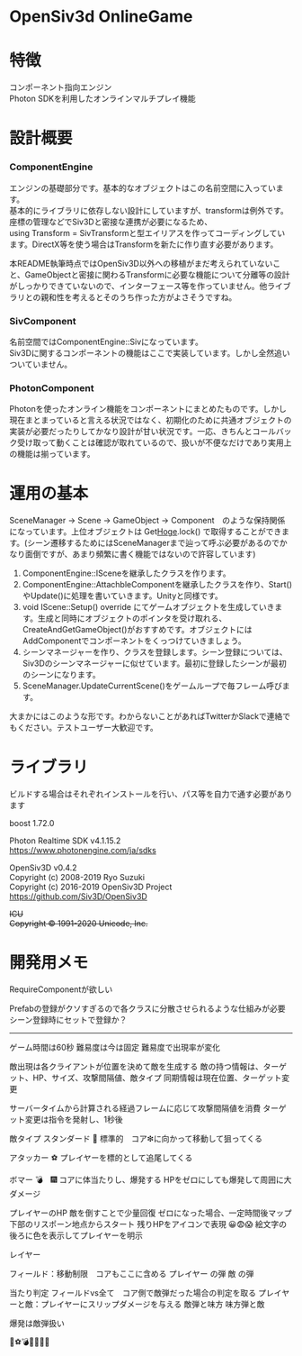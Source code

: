 ﻿# OpenSiv3d OnlineGame

# 特徴
コンポーネント指向エンジン  
Photon SDKを利用したオンラインマルチプレイ機能

# 設計概要

### ComponentEngine

エンジンの基礎部分です。基本的なオブジェクトはこの名前空間に入っています。  
基本的にライブラリに依存しない設計にしていますが、transformは例外です。座標の管理などでSiv3Dと密接な連携が必要になるため、  
using Transform = SivTransformと型エイリアスを作ってコーディングしています。DirectX等を使う場合はTransformを新たに作り直す必要があります。  

本README執筆時点ではOpenSiv3D以外への移植がまだ考えられていないこと、GameObjectと密接に関わるTransformに必要な機能について分離等の設計がしっかりできていないので、インターフェース等を作っていません。他ライブラリとの親和性を考えるとそのうち作った方がよさそうですね。

### SivComponent

名前空間ではComponentEngine::Sivになっています。  
Siv3Dに関するコンポーネントの機能はここで実装しています。しかし全然追いついていません。

### PhotonComponent

Photonを使ったオンライン機能をコンポーネントにまとめたものです。しかし現在まとまっていると言える状況ではなく、初期化のために共通オブジェクトの実装が必要だったりしてかなり設計が甘い状況です。一応、きちんとコールバック受け取って動くことは確認が取れているので、扱いが不便なだけであり実用上の機能は揃っています。

# 運用の基本

SceneManager -> Scene -> GameObject -> Component　のような保持関係になっています。上位オブジェクトは Get[Hoge]().lock() で取得することができます。(シーン遷移するためにはSceneManagerまで辿って呼ぶ必要があるのでかなり面倒ですが、あまり頻繁に書く機能ではないので許容しています)

1. ComponentEngine::ISceneを継承したクラスを作ります。
1. ComponentEngine::AttachbleComponentを継承したクラスを作り、Start()やUpdate()に処理を書いていきます。Unityと同様です。
1. void IScene::Setup() override にてゲームオブジェクトを生成していきます。生成と同時にオブジェクトのポインタを受け取れる、CreateAndGetGameObject()がおすすめです。オブジェクトにはAddComponentでコンポーネントをくっつけていきましょう。
1. シーンマネージャーを作り、クラスを登録します。シーン登録については、Siv3Dのシーンマネージャーに似せています。最初に登録したシーンが最初のシーンになります。
1. SceneManager.UpdateCurrentScene()をゲームループで毎フレーム呼びます。

大まかにはこのような形です。わからないことがあればTwitterかSlackで連絡でもください。テストユーザー大歓迎です。

# ライブラリ
ビルドする場合はそれぞれインストールを行い、パス等を自力で通す必要があります

boost 1.72.0  


Photon Realtime SDK v4.1.15.2  
<https://www.photonengine.com/ja/sdks>

OpenSiv3D v0.4.2  
Copyright (c) 2008-2019 Ryo Suzuki  
Copyright (c) 2016-2019 OpenSiv3D Project  
<https://github.com/Siv3D/OpenSiv3D>



~~ICU  
Copyright © 1991-2020 Unicode, Inc.~~  

# 開発用メモ

RequireComponentが欲しい

Prefabの登録がクソすぎるので各クラスに分散させられるような仕組みが必要　シーン登録時にセットで登録か？

---

ゲーム時間は60秒
難易度は今は固定
難易度で出現率が変化

敵出現は各クライアントが位置を決めて敵を生成する
敵の持つ情報は、ターゲット、HP、サイズ、攻撃間隔値、敵タイプ
同期情報は現在位置、ターゲット変更

サーバータイムから計算される経過フレームに応じて攻撃間隔値を消費
ターゲット変更は指令を発射し、1秒後

敵タイプ
スタンダード
🎃
標準的　コア❇に向かって移動して狙ってくる

アタッカー
⚽
プレイヤーを標的として追尾してくる

ボマー
💣　🎆
コアに体当たりし、爆発する
HPをゼロにしても爆発して周囲に大ダメージ


プレイヤーのHP
敵を倒すことで少量回復
ゼロになった場合、一定時間後マップ下部のリスポーン地点からスタート
残りHPをアイコンで表現
😀😨😱
絵文字の後ろに色を表示してプレイヤーを明示


レイヤー

フィールド：移動制限　コアもここに含める
プレイヤー
の弾
敵
の弾

当たり判定
フィールドvs全て　コア側で敵弾だった場合の判定を取る
プレイヤーと敵：プレイヤーにスリップダメージを与える
敵弾と味方
味方弾と敵


爆発は敵弾扱い


🎃⚽💣🎆😀😨😱
